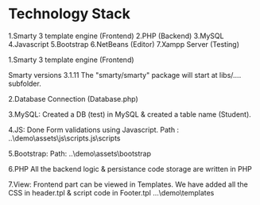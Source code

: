# Technology Stack

1.Smarty 3 template engine (Frontend)
2.PHP (Backend)
3.MySQL
4.Javascript
5.Bootstrap
6.NetBeans (Editor)
7.Xampp Server (Testing)

1.Smarty 3 template engine (Frontend)

Smarty versions 3.1.11 
The "smarty/smarty" package will start at libs/....   subfolder.

2.Database Connection (Database.php)

3.MySQL:
Created a DB (test) in MySQL & created a table name (Student).

4.JS:
Done Form validations using Javascript.
Path : ..\demo\assets\js\scripts.js\scripts

5.Bootstrap:
Path: ..\demo\assets\bootstrap

6.PHP
All the backend logic & persistance code storage are written in PHP 

7.View:
Frontend part can be viewed in Templates. We have added all the CSS in header.tpl & script code in Footer.tpl
...\demo\templates

